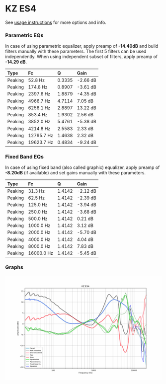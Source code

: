 # KZ ES4
See [usage instructions](https://github.com/jaakkopasanen/AutoEq#usage) for more options and info.

### Parametric EQs
In case of using parametric equalizer, apply preamp of **-14.40dB** and build filters manually
with these parameters. The first 5 filters can be used independently.
When using independent subset of filters, apply preamp of **-14.29 dB**.

| Type    | Fc         |      Q | Gain     |
|:--------|:-----------|:-------|:---------|
| Peaking | 52.8 Hz    | 0.3335 | -2.66 dB |
| Peaking | 174.8 Hz   | 0.8907 | -3.61 dB |
| Peaking | 2397.6 Hz  | 1.8879 | -4.35 dB |
| Peaking | 4966.7 Hz  | 4.7114 | 7.05 dB  |
| Peaking | 6258.1 Hz  | 2.8897 | 13.22 dB |
| Peaking | 853.4 Hz   | 1.9302 | 2.56 dB  |
| Peaking | 3852.0 Hz  | 5.4761 | -5.38 dB |
| Peaking | 4214.8 Hz  | 2.5583 | 2.33 dB  |
| Peaking | 12795.7 Hz | 1.4638 | 2.32 dB  |
| Peaking | 19623.7 Hz | 0.4834 | -9.24 dB |

### Fixed Band EQs
In case of using fixed band (also called graphic) equalizer, apply preamp of **-8.20dB**
(if available) and set gains manually with these parameters.

| Type    | Fc         |      Q | Gain     |
|:--------|:-----------|:-------|:---------|
| Peaking | 31.3 Hz    | 1.4142 | -2.12 dB |
| Peaking | 62.5 Hz    | 1.4142 | -2.39 dB |
| Peaking | 125.0 Hz   | 1.4142 | -3.94 dB |
| Peaking | 250.0 Hz   | 1.4142 | -3.68 dB |
| Peaking | 500.0 Hz   | 1.4142 | 0.21 dB  |
| Peaking | 1000.0 Hz  | 1.4142 | 3.12 dB  |
| Peaking | 2000.0 Hz  | 1.4142 | -5.70 dB |
| Peaking | 4000.0 Hz  | 1.4142 | 4.04 dB  |
| Peaking | 8000.0 Hz  | 1.4142 | 7.83 dB  |
| Peaking | 16000.0 Hz | 1.4142 | -5.45 dB |

### Graphs
![](./KZ%20ES4.png)